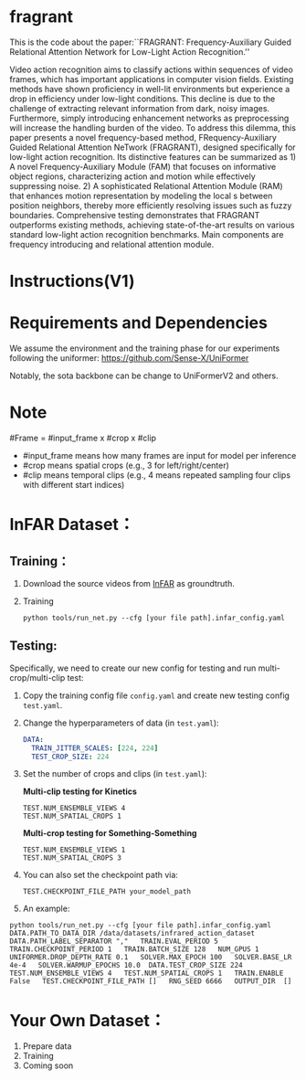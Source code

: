 # fragrant
This is the code about the paper:``FRAGRANT: Frequency-Auxiliary Guided Relational Attention Network for Low-Light Action Recognition.''

Video action recognition aims to classify actions within sequences of video frames, which has important applications in computer vision fields. Existing methods have shown proficiency in well-lit environments but experience a drop in efficiency under low-light conditions. This decline is due to the challenge of extracting relevant information from dark, noisy images. Furthermore, simply introducing enhancement networks as preprocessing will increase the handling burden of the video. To address this dilemma, this paper presents a novel frequency-based method, FRequency-Auxiliary Guided Relational Attention NeTwork (FRAGRANT), designed specifically for low-light action recognition. Its distinctive features can be summarized as 1) A novel Frequency-Auxiliary Module (FAM) that focuses on informative object regions, characterizing action and motion while effectively suppressing noise. 2) A sophisticated Relational Attention Module (RAM) that enhances motion representation by modeling the local s between position neighbors, thereby more efficiently resolving issues such as fuzzy boundaries. Comprehensive testing demonstrates that FRAGRANT outperforms existing methods, achieving state-of-the-art results on various standard low-light action recognition benchmarks. Main components are frequency introducing and relational attention module.


# Instructions(V1)

# Requirements and Dependencies

We assume the environment and the training phase for our experiments following the uniformer: https://github.com/Sense-X/UniFormer

Notably, the sota backbone can be change to UniFormerV2 and others.



# Note

\#Frame = \#input_frame x \#crop x \#clip

- \#input_frame means how many frames are input for model per inference
- \#crop means spatial crops (e.g., 3 for left/right/center)
- \#clip means temporal clips (e.g., 4 means repeated sampling four clips with different start indices) 



# InFAR Dataset：

## Training：

1. Download the source videos from [InFAR](https://pdf.sciencedirectassets.com/271597/1-s2.0-S0925231216X00355/1-s2.0-S0925231216307044/main.pdf?X-Amz-Security-Token=IQoJb3JpZ2luX2VjEGUaCXVzLWVhc3QtMSJGMEQCIHD04Oozkk5poSSzJvQBiTa9CPNHbx5gnck%2FK5YYWKbGAiAa4nYPQuHt7eGSJA4X7Eyab6YtEdw%2FuOGf3nzlz14V%2FiqzBQhdEAUaDDA1OTAwMzU0Njg2NSIMLgANyHQugA6cyh8HKpAFPakk3qDQsADSHXUEwzexRUrhEmwI1u%2BbIGkkEBLNX5O1MHkXDu8HlCGmQJd6SvAeB%2FK0hANHOAgzlRx8G%2Bf3OM0Wz%2FgpL0DsQmGJkl0z21el0ZcdUXnOSViqNccrs8Jm%2BKjMCKD499Zt3t8%2FKDQt1W5J7mSRZwkSK3kHu6CatJUlpqsjmTYy4pSNl8FRFxLWMNSE227GhBjoZtw1NbJqbSGddb%2FYtfDqczR3sCtYkG7Yd6qBWIdMA2d2OPN1PDDZKMbwmAUXE1ukqi%2FX19p3InYvSMUem8uQu8uuq68BIDr%2F%2BruuF1NrgmZrosJQdo%2BayEfXcs2QzmIMJanRxs1a5dSPNIt%2BVc6LNQIbkBWKn%2FilfPFCv31Rq4v06iYNG2YIuWKdM3nQPaWiup9Y17QPILQUMePZ9o6Pqs98y3apob063gZ%2B9kx6S1xQev%2Ffv3M%2Fq0oDAjM7ISoIqqTS8G0Out5kodWPbArDxcjibsL6wlUUdwcGaMT0CIjeMhCFG62%2FF%2FGuYm2VoVQYGGA2rN0QLIN1fOKa9OBSqRe6pPOqr4KAkM7xck%2BC2OKPPgvN%2Fd16qGW36HXLmBMSLedkcbJThM6cIgsQ6jtfVuRvMZHT%2B0gJoNqGIVmK3DMCc3royLFrhYiWZR7dhZomxYhZ%2FWfsh8mIW5rESc%2B9SAp2lQr0B87TS9l%2Bb%2FMviBhzFsdQrAe0BxMeNfGdzeHU6bI2z4No5LZlC71RLA1fyy3Erb%2B2sD%2BlN%2Fj%2Bp6cfwnzDSuK5vNrut6p1utI8VANjQuyOkFeGd3eHy78df%2Fgs9DNSak6iy1CYvjxTiTR%2FESWyHultubj4tgQjcmr3RuLqgnxeZ2p2o62WVulDbP19asRlVdjDZz4wptGRrwY6sgEO02m%2BDXhlMQ3wM8r6757v9dKxc1YzH5DlsTg7dKmXldp36j%2BcRCK9chXMPPESB0B3HFgfqFZcV6b6rY1PXo%2BCChlDT6e39lgtKPrAGnpCGYzVipM9lEUmc5QqRZMkUH6PTW5Vr25VHGxgRgWRx%2B9I4ZGPmKn4tuD9lKZTadurWsJ5FvnSzx1NvyWzoF7aheIMYXkfgbLjj5U7Qayn68fFpzVGwybM8%2FkMlEdBoYYL8Vvi&X-Amz-Algorithm=AWS4-HMAC-SHA256&X-Amz-Date=20240303T124336Z&X-Amz-SignedHeaders=host&X-Amz-Expires=300&X-Amz-Credential=ASIAQ3PHCVTYTE3ZXTVZ%2F20240303%2Fus-east-1%2Fs3%2Faws4_request&X-Amz-Signature=98598933d0746d50b1c5f2d3f92ef92d647f25278a0225ded8ea9e3e25821715&hash=369e2f780d9e2172790af4a12b9a99674416a171fbd816729a00210cc681b517&host=68042c943591013ac2b2430a89b270f6af2c76d8dfd086a07176afe7c76c2c61&pii=S0925231216307044&tid=spdf-a3aea41e-d10e-470f-ae69-67361e819c80&sid=3a20627b30a4074cf2299a15856c0831fb4dgxrqa&type=client&tsoh=d3d3LnNjaWVuY2VkaXJlY3QuY29t&ua=0e155a510a5901555f56&rr=85e9b691db58f23c&cc=tw) as groundtruth.

2. Training

   ```
   python tools/run_net.py --cfg [your file path].infar_config.yaml 
   ```

## Testing:

Specifically, we need to create our new config for testing and run multi-crop/multi-clip test:

1. Copy the training config file `config.yaml` and create new testing config `test.yaml`.

2. Change the hyperparameters of data (in `test.yaml`):

   ```yaml
   DATA:
     TRAIN_JITTER_SCALES: [224, 224]
     TEST_CROP_SIZE: 224
   ```

3. Set the number of crops and clips (in `test.yaml`):

   **Multi-clip testing for Kinetics**

   ```shell
   TEST.NUM_ENSEMBLE_VIEWS 4
   TEST.NUM_SPATIAL_CROPS 1
   ```

   **Multi-crop testing for Something-Something**

   ```shell
   TEST.NUM_ENSEMBLE_VIEWS 1
   TEST.NUM_SPATIAL_CROPS 3
   ```

4. You can also set the checkpoint path via:

   ```shell
   TEST.CHECKPOINT_FILE_PATH your_model_path
   ```

5. An example:

```
python tools/run_net.py --cfg [your file path].infar_config.yaml DATA.PATH_TO_DATA_DIR /data/datasets/infrared_action_dataset   DATA.PATH_LABEL_SEPARATOR ","   TRAIN.EVAL_PERIOD 5   TRAIN.CHECKPOINT_PERIOD 1   TRAIN.BATCH_SIZE 128   NUM_GPUS 1  UNIFORMER.DROP_DEPTH_RATE 0.1   SOLVER.MAX_EPOCH 100   SOLVER.BASE_LR 4e-4   SOLVER.WARMUP_EPOCHS 10.0  DATA.TEST_CROP_SIZE 224   TEST.NUM_ENSEMBLE_VIEWS 4   TEST.NUM_SPATIAL_CROPS 1   TRAIN.ENABLE False   TEST.CHECKPOINT_FILE_PATH []   RNG_SEED 6666   OUTPUT_DIR  []
```



# Your Own Dataset：

1. Prepare data
2. Training
3. Coming soon
